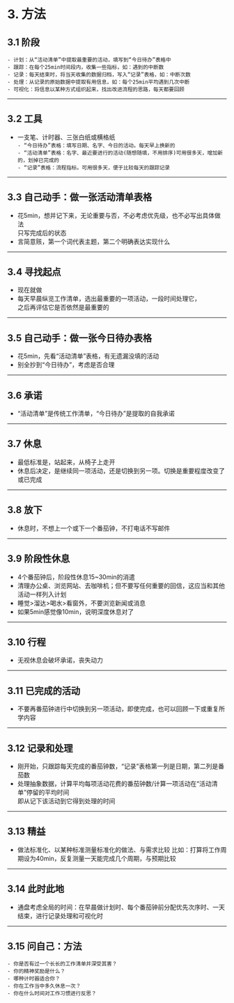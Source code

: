 # 3. 方法

## 3.1 阶段
`- 计划：从“活动清单”中提取最重要的活动，填写到“今日待办”表格中`  
`- 跟踪：在每个25min时间段内，收集一些指标，如：遇到的中断数`  
`- 记录：每天结束时，将当天收集的数据归档，写入“记录”表格，如：中断次数`  
`- 处理：从记录的原始数据中提取有用信息，如：每个25min平均遇到几次中断`  
`- 可视化：将信息以某种方式组织起来，找出改进流程的思路，每天都要回顾`  
***
## 3.2 工具
- 一支笔、计时器、三张白纸或横格纸  
`- “今日待办”表格：填写日期、名字、今日的活动。每天早上换新的`  
`- “活动清单”表格：名字、最近要进行的活动(随想随填，不用排序)可用很多天，增加新的，划掉已完成的`  
`- “记录”表格：流程指标。可用很多天，便于比较每天的跟踪记录`  
***
## 3.3 自己动手：做一张活动清单表格
- 花5min，想并记下来，无论重要与否，不必考虑优先级，也不必写出具体做法  
只写完成后的状态  
- 言简意赅，第一个词代表主题，第二个明确表达实现什么
***
## 3.4 寻找起点
- 现在就做  
- 每天早晨纵览工作清单，选出最重要的一项活动，一段时间处理它，  
之后再评估它是否依然是最重要的
***
## 3.5 自己动手：做一张今日待办表格
- 花5min，先看“活动清单”表格，有无遗漏没填的活动  
- 别全抄到“今日待办”，考虑是否合理
***
## 3.6 承诺
- “活动清单”是传统工作清单，“今日待办”是提取的自我承诺
***
## 3.7 休息
- 最低标准是，站起来，从椅子上走开
- 休息后决定，是继续同一项活动，还是切换到另一项。切换是重要程度改变了或已完成
***
## 3.8 放下
- 休息时，不想上一个或下一个番茄钟，不打电话不写邮件 
***
## 3.9 阶段性休息
- 4个番茄钟后，阶段性休息15~30min的消遣
- 清理办公桌、浏览网站、去咖啡机；但不要写任何重要的回信，这应当和其他活动一样列入计划
- 睡觉>溜达>喝水>看窗外，不要浏览新闻或消息
- 如果5min感觉像10min，说明深度休息对了  
***
## 3.10 行程
- 无视休息会破坏承诺，丧失动力  
***
## 3.11 已完成的活动
- 不要再番茄钟进行中切换到另一项活动，即使完成，也可以回顾一下或重复所学内容 
***
## 3.12 记录和处理
- 刚开始，只跟踪每天完成的番茄钟数，“记录”表格第一列是日期，第二列是番茄数  
- 处理抽象数据，计算平均每项活动花费的番茄钟数/计算一项活动在“活动清单”停留的平均时间  
即从记下该活动到它得到处理的时间 
***
## 3.13 精益
- 做法标准化、以某种标准测量标准化的做法、与需求比较
比如：打算将工作周期设为40min，反复测量一天能完成几个周期，与预期比较 
***
## 3.14 此时此地
- 通盘考虑全局的时间：在早晨做计划时、每个番茄钟前分配优先次序时、一天结束，进行记录处理和可视化时
***
## 3.15 问自己：方法
`- 你是否有过一个长长的工作清单并深受其害？`  
`- 你的精神奖励是什么？`  
`- 哪种计时器适合你？`  
`- 你在工作当中多久休息一次？`  
`- 你在什么时间对工作习惯进行反思？`  